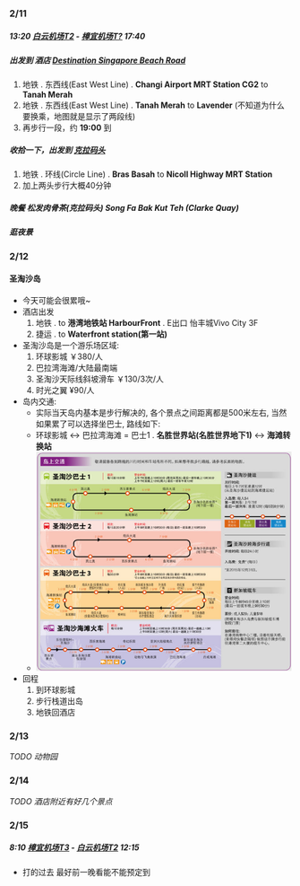 ### 2/11

##### 13:20  <u>白云机场T2</u> - <u>樟宜机场T?</u> 17:40

##### 出发到 酒店 <u>Destination Singapore Beach Road</u>
1. 地铁 . 东西线(East West Line) . **Changi Airport MRT Station CG2** to **Tanah Merah**
1. 地铁 . 东西线(East West Line) . **Tanah Merah** to **Lavender** (不知道为什么要换乘，地图就是显示了两段线)
1. 再步行一段，约 **19:00** 到

##### 收拾一下，出发到 <u>克拉码头</u>
1. 地铁 . 环线(Circle Line) . **Bras Basah** to **Nicoll Highway MRT Station**
1. 加上两头步行大概40分钟

##### 晚餐 **松发肉骨茶(克拉码头) Song Fa Bak Kut Teh (Clarke Quay)**
##### 逛夜景

### 2/12

#### 圣淘沙岛
- 今天可能会很累哦~
- 酒店出发
  1. 地铁 . to **港湾地铁站 HarbourFront** . E出口 怡丰城Vivo City 3F
  1. 捷运 . to **Waterfront station(第一站)**
- 圣淘沙岛是一个游乐场区域:
  1. 环球影城 ￥380/人
  1. 巴拉湾海滩/大陆最南端
  1. 圣淘沙天际线斜坡滑车 ￥130/3次/人
  1. 时光之翼 ¥90/人
- 岛内交通:
  - 实际当天岛内基本是步行解决的, 各个景点之间距离都是500米左右, 当然如果累了可以选择坐巴士, 路线如下:
  - 环球影城 <-> 巴拉湾海滩 = 巴士1 . **名胜世界站(名胜世界地下1)** <-> **海滩转换站**
  - ![](/img/singapore-sentosa-bus.jpeg)
- 回程
  1. 到环球影城
  1. 步行栈道出岛
  1. 地铁回酒店

### 2/13

_TODO 动物园_

### 2/14

_TODO 酒店附近有好几个景点_

### 2/15

##### 8:10  <u>樟宜机场T3</u> - <u>白云机场T2</u> 12:15
  - 打的过去 最好前一晚看能不能预定到
